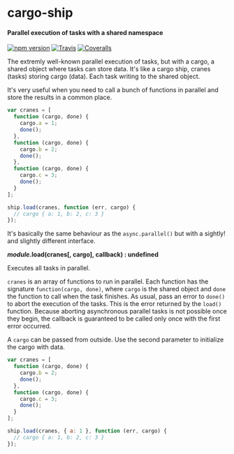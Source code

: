 cargo-ship
==========

#### Parallel execution of tasks with a shared namespace ####

[![npm version][npm-version-image]][npm-url]
[![Travis][travis-image]][travis-url]
[![Coveralls][coveralls-image]][coveralls-url]

The extremly well-known parallel execution of tasks, but with a cargo, a shared object where tasks can store data. It's like a cargo ship, cranes (tasks) storing cargo (data). Each task writing to the shared object.

It's very useful when you need to call a bunch of functions in parallel and store the results in a common place.

```javascript
var cranes = [
  function (cargo, done) {
    cargo.a = 1;
    done();
  },
  function (cargo, done) {
    cargo.b = 2;
    done();
  },
  function (cargo, done) {
    cargo.c = 3;
    done();
  }
];

ship.load(cranes, function (err, cargo) {
  // cargo { a: 1, b: 2, c: 3 }
});
```

It's basically the same behaviour as the `async.parallel()` but with a sightly! and slightly different interface.

___module_.load(cranes[, cargo], callback) : undefined__

Executes all tasks in parallel.

`cranes` is an array of functions to run in parallel. Each function has the signature `function(cargo, done)`, where `cargo` is the shared object and `done` the function to call when the task finishes. As usual, pass an error to `done()` to abort the execution of the tasks. This is the error returned by the `load()` function. Because aborting asynchronous parallel tasks is not possible once they begin, the callback is guaranteed to be called only once with the first error occurred.

A `cargo` can be passed from outside. Use the second parameter to initialize the cargo with data.

```javascript
var cranes = [
  function (cargo, done) {
    cargo.b = 2;
    done();
  },
  function (cargo, done) {
    cargo.c = 3;
    done();
  }
];

ship.load(cranes, { a: 1 }, function (err, cargo) {
  // cargo { a: 1, b: 2, c: 3 }
});
```

[npm-version-image]: https://img.shields.io/npm/v/cargo-ship.svg?style=flat
[npm-url]: https://npmjs.org/package/cargo-ship
[travis-image]: https://img.shields.io/travis/gagle/node-cargo-ship.svg?style=flat
[travis-url]: https://travis-ci.org/gagle/node-cargo-ship
[coveralls-image]: https://img.shields.io/coveralls/gagle/node-cargo-ship.svg?style=flat
[coveralls-url]: https://coveralls.io/r/gagle/node-cargo-ship